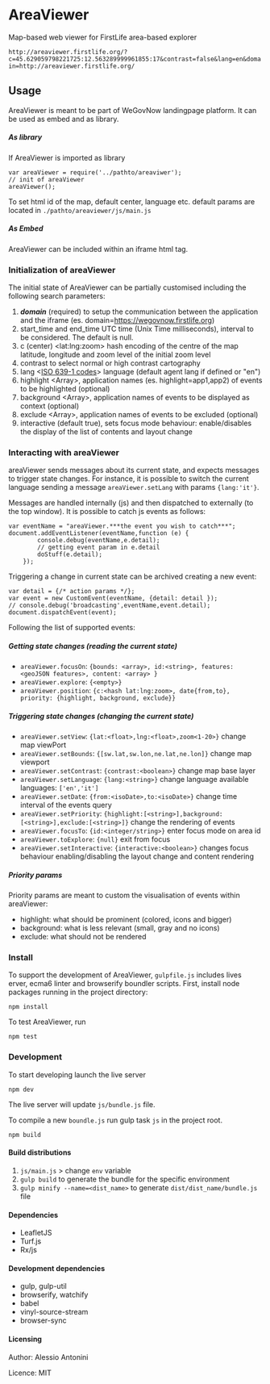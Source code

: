# AreaViewer

Map-based web viewer for FirstLife area-based explorer

``http://areaviewer.firstlife.org/?c=45.629059798221725:12.563289999961855:17&contrast=false&lang=en&domain=http://areaviewer.firstlife.org/``

## Usage 

AreaViewer is meant to be part of WeGovNow landingpage platform. It can be used as embed and as library. 


##### As library
If AreaViewer is imported as library

```
var areaViewer = require('../pathto/areaviwer');
// init of areaViewer
areaViewer();
```
To set html id of the map, default center, language etc. 
default params are located in ``./pathto/areaviewer/js/main.js``

##### As Embed
AreaViewer can be included within an iframe html tag.

### Initialization of areaViewer
The initial state of AreaViewer can be partially customised including the following search parameters:

1. ***domain*** (required) to setup the communication between the application and the iframe (es. domain=https://wegovnow.firstlife.org)
2. start_time and end_time UTC time (Unix Time milliseconds), interval to be considered. The default is null.
3. c (center) \<lat:lng:zoom\> hash encoding of the centre of the map latitude, longitude and zoom level of the initial zoom level
4. contrast <boolean> to select normal or high contrast cartography
5. lang \<[ISO 639-1 codes](https://en.wikipedia.org/wiki/List_of_ISO_639-1_codes)\> language (default agent lang if defined or "en") 
6. highlight <Array<string>>, application names (es. highlight=app1,app2) of events to be highlighted (optional)
7. background <Array<string>>, application names of events to be displayed as context (optional)
8. exclude <Array<string>>, application names of events to be excluded (optional)
9. interactive <boolean> (default true), sets focus mode behaviour: enable/disables the display of the list of contents and layout change

### Interacting with areaViewer

areaViewer sends messages about its current state, and expects messages to trigger state changes. 
For instance, it is possible to switch the current language sending a message ``areaViewer.setLang`` with params ``{lang:'it'}``.

Messages are handled internally (js) and then dispatched to externally (to the top window).
It is possible to catch js events as follows:

```
var eventName = "areaViewer.***the event you wish to catch***";
document.addEventListener(eventName,function (e) {
        console.debug(eventName,e.detail);
        // getting event param in e.detail
        doStuff(e.detail);
    });
```

Triggering a change in current state can be archived creating a new event:
```
var detail = {/* action params */};
var event = new CustomEvent(eventName, {detail: detail });
// console.debug('broadcasting',eventName,event.detail);
document.dispatchEvent(event);
```

Following the list of supported events: 
##### Getting state changes (reading the current state)
- ``areaViewer.focusOn``: ``{bounds: <array>, id:<string>, features: <geoJSON features>, content: <array> }``
- ``areaViewer.explore``: ``{<empty>}``
- ``areaViewer.position``: ``{c:<hash lat:lng:zoom>, date{from,to}, priority: {highlight, background, exclude}}``

##### Triggering state changes (changing the current state)
- ``areaViewer.setView``: ``{lat:<float>,lng:<float>,zoom<1-20>}`` change map viewPort
- ``areaViewer.setBounds``: ``{[sw.lat,sw.lon,ne.lat,ne.lon]}`` change map viewport
- ``areaViewer.setContrast``: ``{contrast:<boolean>}`` change map base layer
- ``areaViewer.setLanguage``: ``{lang:<string>}`` change language available languages: ``['en','it']``
- ``areaViewer.setDate``: ``{from:<isoDate>,to:<isoDate>}`` change time interval of the events query
- ``areaViewer.setPriority``: ``{highlight:[<string>],background:[<string>],exclude:[<string>]}`` change the rendering of events
- ``areaViewer.focusTo``: ``{id:<integer/string>}`` enter focus mode on area id
- ``areaViewer.toExplore``: ``{null}`` exit from focus
- ``areaViewer.setInteractive``: ``{interactive:<boolean>}`` changes focus behaviour enabling/disabling the layout change and content rendering


##### Priority params

Priority params are meant to custom the visualisation of events within areaViewer:
 - highlight: what should be prominent (colored, icons and bigger)
 - background: what is less relevant (small, gray and no icons)
 - exclude: what should not be rendered
 

### Install
To support the development of AreaViewer, ``gulpfile.js`` includes lives erver, ecma6 linter and browserify boundler scripts.
First, install node packages running in the project directory:
```
npm install
```
To test AreaViewer, run
```
npm test
```
### Development
To start developing launch the live server
```
npm dev
```
The live server will update ``js/bundle.js`` file.

To compile a new `boundle.js` run gulp task `js` in the project root.
```
npm build
```

#### Build distributions

1. ``js/main.js`` > change ``env`` variable
2. ``gulp build`` to generate the bundle for the specific environment
2. ``gulp minify --name=<dist_name>`` to generate ``dist/dist_name/bundle.js`` file 

#### Dependencies
 - LeafletJS
 - Turf.js
 - Rx/js

#### Development dependencies
 - gulp, gulp-util
 - browserify, watchify
 - babel
 - vinyl-source-stream
 - browser-sync

#### Licensing
Author: Alessio Antonini

Licence: MIT